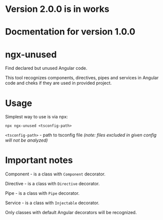 # Version 2.0.0 is in works

# Docmentation for version 1.0.0

# ngx-unused

Find declared but unused Angular code.

This tool recognizes components, directives, pipes and services in Angular code and cheks if they are used in provided project.

# Usage

Simplest way to use is via npx:

`npx ngx-unused <tsconfig-path>`

`<tsconfig-path>` - path to tsconfig file _(note: files excluded in given config will not be analyzed)_

# Important notes

Component - is a class with `Component` decorator.

Directive - is a class with `Directive` decorator.

Pipe - is a class with `Pipe` decorator.

Service - is a class with `Injectable` decorator.

Only classes with default Angular decorators will be recognized.
